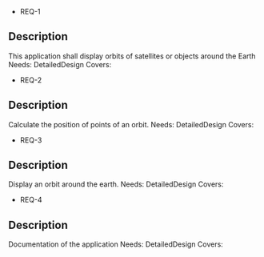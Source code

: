- REQ-1
## Description
This application shall display orbits of satellites or objects around the Earth
Needs: DetailedDesign
Covers:

- REQ-2
## Description
Calculate the position of points of an orbit.
Needs: DetailedDesign
Covers:

- REQ-3
## Description
Display an orbit around the earth.
Needs: DetailedDesign
Covers:

- REQ-4
## Description
Documentation of the application
Needs: DetailedDesign
Covers: